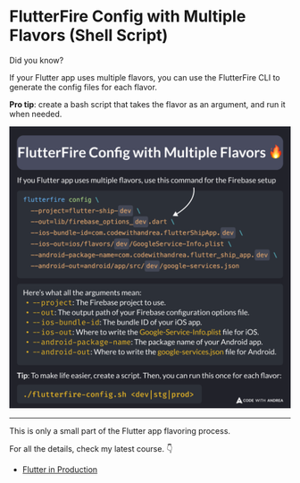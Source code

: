 # FlutterFire Config with Multiple Flavors  (Shell Script)

Did you know?

If your Flutter app uses multiple flavors, you can use the FlutterFire CLI to generate the config files for each flavor.

**Pro tip**: create a bash script that takes the flavor as an argument, and run it when needed.

![](196.png)

<!--

If you Flutter app uses multiple flavors, use this command for the Firebase setup

flutterfire config \
  --project=flutter-ship-dev \
  --out=lib/firebase_options_dev.dart \
  --ios-bundle-id=com.codewithandrea.flutterShipApp.dev \
  --ios-out=ios/flavors/dev/GoogleService-Info.plist \
  --android-package-name=com.codewithandrea.flutter_ship_app.dev \
  --android-out=android/app/src/dev/google-services.json

Here’s what all the arguments mean:
--project: The Firebase project to use.
--out: The output path of your Firebase configuration options file.
--ios-bundle-id: The bundle ID of your iOS app.
--ios-out: Where to write the Google-Service-Info.plist file for iOS.
--android-package-name: The package name of your Android app.
--android-out: Where to write the google-services.json file for Android.

Tip: To make life easier, create a script. Then, you can run this once for each flavor:

./flutterfire-config.sh <dev|stg|prod>
-->

---

This is only a small part of the Flutter app flavoring process.

For all the details, check my latest course. 👇

- [Flutter in Production](https://codewithandrea.com/courses/flutter-in-production/)
